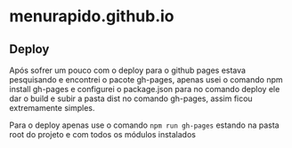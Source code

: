 # menurapido.github.io

## Deploy

Após sofrer um pouco com o deploy para o github pages estava pesquisando e encontrei o pacote gh-pages, apenas usei o comando npm install gh-pages e configurei o package.json para no comando deploy ele dar o build e subir a pasta dist no comando gh-pages, assim ficou extremamente simples.

Para o deploy apenas use o comando ``` npm run gh-pages ``` estando na pasta root do projeto e com todos os módulos instalados